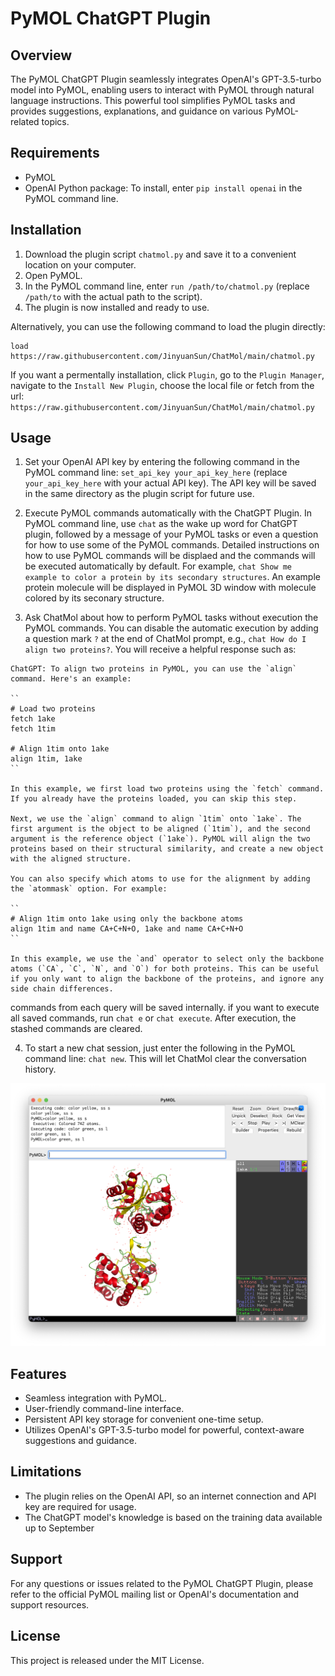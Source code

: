 # PyMOL ChatGPT Plugin
<!-- ![img](./assets/img.png) -->
## Overview
The PyMOL ChatGPT Plugin seamlessly integrates OpenAI's GPT-3.5-turbo model into PyMOL, enabling users to interact with PyMOL through natural language instructions. This powerful tool simplifies PyMOL tasks and provides suggestions, explanations, and guidance on various PyMOL-related topics.

## Requirements
- PyMOL
- OpenAI Python package: To install, enter `pip install openai` in the PyMOL command line.

## Installation
1. Download the plugin script `chatmol.py` and save it to a convenient location on your computer.
2. Open PyMOL.
3. In the PyMOL command line, enter `run /path/to/chatmol.py` (replace `/path/to` with the actual path to the script).
4. The plugin is now installed and ready to use.

Alternatively, you can use the following command to load the plugin directly:


```
load https://raw.githubusercontent.com/JinyuanSun/ChatMol/main/chatmol.py
```

If you want a permentally installation, click `Plugin`, go to the `Plugin Manager`, navigate to the `Install New Plugin`, choose the local file or fetch from the url: `https://raw.githubusercontent.com/JinyuanSun/ChatMol/main/chatmol.py`

## Usage
1. Set your OpenAI API key by entering the following command in the PyMOL command line: `set_api_key your_api_key_here` (replace `your_api_key_here` with your actual API key). The API key will be saved in the same directory as the plugin script for future use.

2. Execute PyMOL commands automatically with the ChatGPT Plugin. In PyMOL command line, use `chat` as the wake up word for ChatGPT plugin, followed by a message of your PyMOL tasks or even a question for how to use some of the PyMOL commands. Detailed instructions on how to use PyMOL commands will be displaed and the commands will be executed automatically by default. For example, `chat Show me example to color a protein by its secondary structures`. An example protein molecule will be displayed in PyMOL 3D window with molecule colored by its seconary structure. 

3. Ask ChatMol about how to perform PyMOL tasks without execution the PyMOL commands. You can disable the automatic execution by adding a question mark `?` at the end of ChatMol prompt, e.g., `chat How do I align two proteins?`. You will receive a helpful response such as:
```text
ChatGPT: To align two proteins in PyMOL, you can use the `align` command. Here's an example:
 
``
# Load two proteins
fetch 1ake
fetch 1tim
 
# Align 1tim onto 1ake
align 1tim, 1ake
``
 
In this example, we first load two proteins using the `fetch` command. If you already have the proteins loaded, you can skip this step.
 
Next, we use the `align` command to align `1tim` onto `1ake`. The first argument is the object to be aligned (`1tim`), and the second argument is the reference object (`1ake`). PyMOL will align the two proteins based on their structural similarity, and create a new object with the aligned structure.
 
You can also specify which atoms to use for the alignment by adding the `atommask` option. For example:
 
``
# Align 1tim onto 1ake using only the backbone atoms
align 1tim and name CA+C+N+O, 1ake and name CA+C+N+O
``
 
In this example, we use the `and` operator to select only the backbone atoms (`CA`, `C`, `N`, and `O`) for both proteins. This can be useful if you only want to align the backbone of the proteins, and ignore any side chain differences.
```
  commands from each query will be saved internally. if you want to execute all saved commands, run `chat e` or `chat execute`. After execution, the stashed commands are cleared.

4. To start a new chat session, just enter the following in the PyMOL command line: `chat new`. This will let ChatMol clear the conversation history.


![img](./assets/img_ss.png)

## Features
- Seamless integration with PyMOL.
- User-friendly command-line interface.
- Persistent API key storage for convenient one-time setup.
- Utilizes OpenAI's GPT-3.5-turbo model for powerful, context-aware suggestions and guidance.

## Limitations
- The plugin relies on the OpenAI API, so an internet connection and API key are required for usage.
- The ChatGPT model's knowledge is based on the training data available up to September 
## Support
For any questions or issues related to the PyMOL ChatGPT Plugin, please refer to the official PyMOL mailing list or OpenAI's documentation and support resources.

## License
This project is released under the MIT License.
